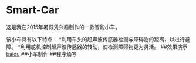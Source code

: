 # Smart-Car
这是我在2015年暑假凭兴趣制作的一款智能小车。  

该小车具有以下特点：
*利用车头的超声波传感器检测与障碍物的距离，以进行避障。
*利用舵机控制超声波传感器的转动，使检测障碍物更为灵活。
##效果演示
[baidu](http://www.baidu.com)
##小车制作
##程序编写
